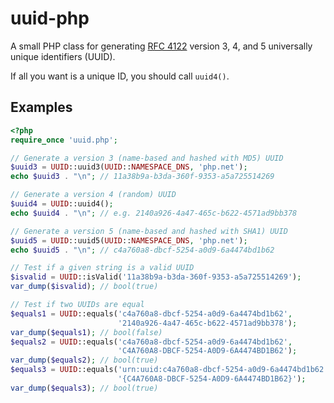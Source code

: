 # uuid-php

A small PHP class for generating [RFC 4122](http://tools.ietf.org/html/rfc4122) version 3, 4, and 5 universally unique identifiers (UUID).

If all you want is a unique ID, you should call `uuid4()`.

## Examples

```php
<?php
require_once 'uuid.php';

// Generate a version 3 (name-based and hashed with MD5) UUID
$uuid3 = UUID::uuid3(UUID::NAMESPACE_DNS, 'php.net');
echo $uuid3 . "\n"; // 11a38b9a-b3da-360f-9353-a5a725514269

// Generate a version 4 (random) UUID
$uuid4 = UUID::uuid4();
echo $uuid4 . "\n"; // e.g. 2140a926-4a47-465c-b622-4571ad9bb378

// Generate a version 5 (name-based and hashed with SHA1) UUID
$uuid5 = UUID::uuid5(UUID::NAMESPACE_DNS, 'php.net');
echo $uuid5 . "\n"; // c4a760a8-dbcf-5254-a0d9-6a4474bd1b62

// Test if a given string is a valid UUID
$isvalid = UUID::isValid('11a38b9a-b3da-360f-9353-a5a725514269');
var_dump($isvalid); // bool(true)

// Test if two UUIDs are equal
$equals1 = UUID::equals('c4a760a8-dbcf-5254-a0d9-6a4474bd1b62',
                        '2140a926-4a47-465c-b622-4571ad9bb378');
var_dump($equals1); // bool(false)
$equals2 = UUID::equals('c4a760a8-dbcf-5254-a0d9-6a4474bd1b62',
                        'C4A760A8-DBCF-5254-A0D9-6A4474BD1B62');
var_dump($equals2); // bool(true)
$equals3 = UUID::equals('urn:uuid:c4a760a8-dbcf-5254-a0d9-6a4474bd1b62',
                        '{C4A760A8-DBCF-5254-A0D9-6A4474BD1B62}');
var_dump($equals3); // bool(true)

```
